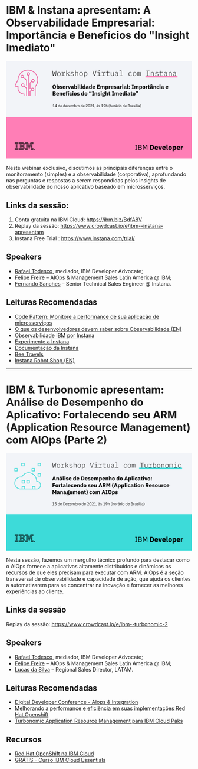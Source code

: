 # IBM & Instana apresentam: A Observabilidade Empresarial: Importância e Benefícios do "Insight Imediato"

![Evento Instana](./img/instana.png)

Neste webinar exclusivo, discutimos as principais diferenças entre o monitoramento (simples) e a observabilidade (corporativa), aprofundando nas perguntas e respostas a serem respondidas pelos insights de observabilidade do nosso aplicativo baseado em microsserviços.

## Links da sessão: 
1. Conta gratuita na IBM Cloud: <https://ibm.biz/BdfA8V>
2. Replay da sessão: <https://www.crowdcast.io/e/ibm--instana-apresentam>
3. Instana Free Trial : <https://www.instana.com/trial/>

## Speakers
* [Rafael Todesco](https://www.linkedin.com/in/rafaeltodesco/), mediador, IBM Developer Advocate; 
* [Felipe Freire](https://www.linkedin.com/in/felipefreire/) – AIOps & Management Sales Latin America @ IBM;
* [Fernando Sanches](https://www.linkedin.com/in/fesanches/) – Senior Technical Sales Engineer @ Instana.

## Leituras Recomendadas
* [Code Pattern: Monitore a performance de sua aplicação de microsserviços](https://developer.ibm.com/br/patterns/integrating-instana-with-microservice-app-on-openshift/)
* [O que os desenvolvedores devem saber sobre Observabilidade (EN)](http://%20https//drive.google.com/file/d/1vIKUriKKzsIq25kVKs-b-IhRTdEFDhPR/view)
* [Observabilidade IBM por Instana](https://www.ibm.com/br-pt/cloud/instana)
* [Experimente a Instana](https://www.instana.com/apm-observability-sandbox/)
* [Documentação da Instana](https://www.instana.com/docs/pt-BR/)
* [Bee Travels](https://bee-travels.github.io/)
* [Instana Robot Shop (EN)](https://github.com/instana/robot-shop)

--------------------------

# IBM & Turbonomic apresentam: Análise de Desempenho do Aplicativo: Fortalecendo seu ARM (Application Resource Management) com AIOps (Parte 2)

![Evento Turbonomic](./img/turbonomic.png)

Nesta sessão, fazemos um mergulho técnico profundo para destacar como o AIOps fornece a aplicativos altamente distribuídos e dinâmicos os recursos de que eles precisam para executar com ARM. AIOps é a seção transversal de observabilidade e capacidade de ação, que ajuda os clientes a automatizarem para se concentrar na inovação e fornecer as melhores experiências ao cliente.

## Links da sessão
Replay da sessão: <https://www.crowdcast.io/e/ibm--turbonomic-2>

## Speakers
* [Rafael Todesco](https://www.linkedin.com/in/rafaeltodesco/), mediador, IBM Developer Advocate; 
* [Felipe Freire](https://www.linkedin.com/in/felipefreire/) – AIOps & Management Sales Latin America @ IBM;
* [Lucas da Silva](https://www.linkedin.com/in/ludas/) – Regional Sales Director, LATAM.

## Leituras Recomendadas
* [Digital Developer Conference - AIops & Integration](https://developer.ibm.com/conferences/digital-developer-conference-ai-automation-integration/)
* [Melhorando a performance e eficiência em suas implementações Red Hat Openshift](https://developer.ibm.com/br/tutorials/improve-performance-efficiency-openshift-deployments-turbonomic-instana/)
* [Turbonomic Application Resource Management para IBM Cloud Paks](https://www.ibm.com/br-pt/cloud/turbonomic)

## Recursos
* [Red Hat OpenShift na IBM Cloud](https://developer.ibm.com/br/components/redhat-openshift-ibm-cloud/)
* [GRÁTIS - Curso IBM Cloud Essentials](https://cognitiveclass.ai/courses/ibm-cloud-essentials)
